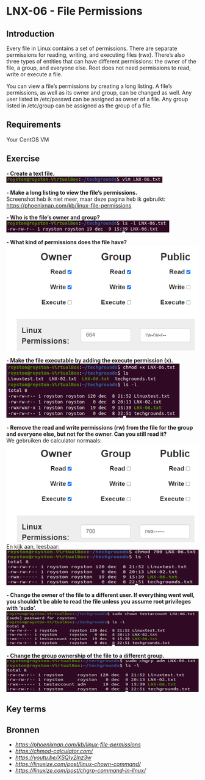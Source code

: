 # LNX-06 - File Permissions

## Introduction
Every file in Linux contains a set of permissions. There are separate permissions for reading, writing, and executing files (rwx). There’s also three types of entities that can have different permissions: the owner of the file, a group, and everyone else. Root does not need permissions to read, write or execute a file.

You can view a file’s permissions by creating a long listing. A file’s permissions, as well as its owner and group, can be changed as well.
Any user listed in /etc/passwd can be assigned as owner of a file.
Any group listed in /etc/group can be assigned as the group of a file.

## Requirements
Your CentOS VM

## Exercise
**- Create a text file.**  
![Kijk](https://github.com/Electroybot/cloud-6-repo-Electroybot/blob/main/00_includes/Week%201/LNX-06/01.png?raw=true)  

**- Make a long listing to view the file’s permissions.**  
Screenshot heb ik niet meer, maar deze pagina heb ik gebruikt: https://phoenixnap.com/kb/linux-file-permissions  

**- Who is the file’s owner and group?**   
![Kijk](https://github.com/Electroybot/cloud-6-repo-Electroybot/blob/main/00_includes/Week%201/LNX-06/02.png?raw=true)  

**- What kind of permissions does the file have?**  
![Kijk](https://github.com/Electroybot/cloud-6-repo-Electroybot/blob/main/00_includes/Week%201/LNX-06/03.png?raw=true)

**- Make the file executable by adding the execute permission (x).**  
![Kijk](https://github.com/Electroybot/cloud-6-repo-Electroybot/blob/main/00_includes/Week%201/LNX-06/04.png?raw=true)

**- Remove the read and write permissions (rw) from the file for the group and everyone else, but not for the owner. Can you still read it?**  
We gebruiken de calculator normaals:  
![Kijk](https://github.com/Electroybot/cloud-6-repo-Electroybot/blob/main/00_includes/Week%201/LNX-06/05.png?raw=true)
En kijk aan, leesbaar:  
![Kijk](https://github.com/Electroybot/cloud-6-repo-Electroybot/blob/main/00_includes/Week%201/LNX-06/06%202.png?raw=true)

**- Change the owner of the file to a different user. If everything went well, you shouldn’t be able to read the file unless you assume root privileges with ‘sudo’.**  
![Kijk](https://github.com/Electroybot/cloud-6-repo-Electroybot/blob/main/00_includes/Week%201/LNX-06/07.png?raw=true  )

**- Change the group ownership of the file to a different group.**  
![Kijk](https://github.com/Electroybot/cloud-6-repo-Electroybot/blob/main/00_includes/Week%201/LNX-06/08.png?raw=true)  

## Key terms




## Bronnen
- *https://phoenixnap.com/kb/linux-file-permissions* 
- *https://chmod-calculator.com/*
- *https://youtu.be/XSQIy2lnz3w* 
- *https://linuxize.com/post/linux-chown-command/*
- *https://linuxize.com/post/chgrp-command-in-linux/* 